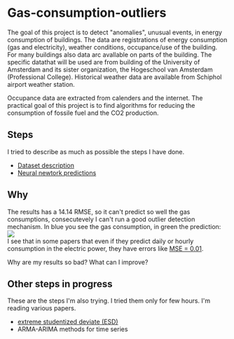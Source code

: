 Gas-consumption-outliers
========================

The goal of this project is to detect "anomalies", unusual events, in energy consumption of buildings. The data are registrations of energy consumption (gas and electricity), weather conditions, occupance/use of the building. For many buildings also data arc avallable on parts of the building. The specific datathat will be used are from building of the University of Amsterdam and its sister organization, the Hogeschool van Amsterdam (Professional College). Historical weather data are available from Schiphol airport weather station.

Occupance data are extracted from calenders and the internet. The practical goal of this project is to find algorithms for reducing the consumption of fossile fuel and the CO2 production.

Steps
-------------
I tried to describe as much as possible the steps I have done.

* <a href="http://nbviewer.ipython.org/github/denadai2/Gas-consumption-outliers/blob/master/1-Dataset.ipynb">Dataset description</a>
* <a href="http://nbviewer.ipython.org/github/denadai2/Gas-consumption-outliers/blob/master/3-%20Regression_NN.ipynb">Neural newtork predictions</a>

Why
-------------
The results has a 14.14 RMSE, so it can't predict so well the gas consumptions, consecutevely I can't run a good outlier detection mechanism. In blue you see the gas consumption, in green the prediction:<br />
<img src="https://i.imgur.com/sH0tPy6.png"><br />
I see that in some papers that even if they predict daily or hourly consumption in the electric power, they have errors like <a href="https://www.sciencedirect.com/science/article/pii/0301421595001166">MSE = 0.01</a>.

Why are my results so bad? What can I improve?

Other steps in progress
-------------
These are the steps I'm also trying. I tried them only for few hours. I'm reading various papers.
* <a href="http://nbviewer.ipython.org/github/denadai2/Gas-consumption-outliers/blob/master/GES.ipynb">extreme studentized deviate (ESD)</a>
* ARMA-ARIMA methods for time series
